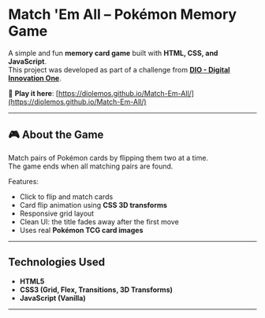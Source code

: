 #  Match 'Em All – Pokémon Memory Game

A simple and fun **memory card game** built with **HTML, CSS, and JavaScript**.  
This project was developed as part of a challenge from **[DIO - Digital Innovation One](https://www.dio.me/)**.

🔗 **Play it here**: [https://diolemos.github.io/Match-Em-All/](https://diolemos.github.io/Match-Em-All/)

---

## 🎮 About the Game

Match pairs of Pokémon cards by flipping them two at a time.  
The game ends when all matching pairs are found.  

Features:
- Click to flip and match cards
- Card flip animation using **CSS 3D transforms**
- Responsive grid layout
- Clean UI: the title fades away after the first move
- Uses real **Pokémon TCG card images**

---

##  Technologies Used

- **HTML5**
- **CSS3 (Grid, Flex, Transitions, 3D Transforms)**
- **JavaScript (Vanilla)**

---
